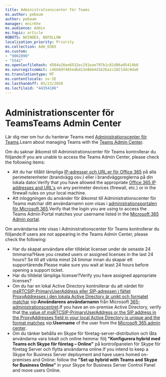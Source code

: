 ```yaml
---
title: Administrationscenter för Teams
ms.author: pebaum
author: pebaum
manager: mnirkhe
ms.audience: Admin
ms.topic: article
ROBOTS: NOINDEX, NOFOLLOW
localization_priority: Priority
ms.collection: Adm_O365
ms.custom:
- "9002890"
- "5542"
ms.openlocfilehash: d504a26ee6532ec291eae797b1c81d86a05414b0
ms.sourcegitcommit: c46b8df485edbd13e8bb4d1b2ba1c2821ddc9da0
ms.translationtype: MT
ms.contentlocale: sv-SE
ms.lasthandoff: 05/23/2020
ms.locfileid: "44354106"
---
```

# <a name="teams-admin-center"></a><span data-ttu-id="c0291-102">Administrationscenter för Teams</span><span class="sxs-lookup"><span data-stu-id="c0291-102">Teams Admin Center</span></span>

<span data-ttu-id="c0291-103">Lär dig mer om hur du hanterar Teams med [Administrationscenter för Teams](https://docs.microsoft.com/microsoftteams/manage-teams-skypeforbusiness-admin-center).</span><span class="sxs-lookup"><span data-stu-id="c0291-103">Learn about managing Teams with the [Teams Admin Center](https://docs.microsoft.com/microsoftteams/manage-teams-skypeforbusiness-admin-center).</span></span>

<span data-ttu-id="c0291-104">Om du saknar åtkomst till Administrationscenter för Teams kontrollerar du följande:</span><span class="sxs-lookup"><span data-stu-id="c0291-104">If you are unable to access the Teams Admin Center, please check the following items:</span></span>

- <span data-ttu-id="c0291-105">Att du har tillåtit lämpliga [IP-adresser och URL:er för Office 365](https://docs.microsoft.com/Office365/Enterprise/office-365-ip-web-service) på alla perimeterenheter (brandvägg osv.) eller i brandväggsreglerna på din lokala dator.</span><span class="sxs-lookup"><span data-stu-id="c0291-105">Verify that you have allowed the appropriate [Office 365 IP addresses and URL's](https://docs.microsoft.com/Office365/Enterprise/office-365-ip-web-service) on any perimeter devices (firewall, etc.) or in the firewall rules on your local machine.</span></span>
- <span data-ttu-id="c0291-106">Att inloggningen du använder för åtkomst till Administrationscenter för Teams matchar ditt användarnamn som visas i [administrationsportalen för Microsoft 365](https://admin.microsoft.com/Adminportal/Home?source=applauncher#/users).</span><span class="sxs-lookup"><span data-stu-id="c0291-106">Verify that the login you are using to access the Teams Admin Portal matches your username listed in the [Microsoft 365 Admin portal](https://admin.microsoft.com/Adminportal/Home?source=applauncher#/users).</span></span>

<span data-ttu-id="c0291-107">Om användarna inte visas i Administrationscenter för Teams kontrollerar du följande:</span><span class="sxs-lookup"><span data-stu-id="c0291-107">If users are not appearing in the Teams Admin Center, please check the following:</span></span>

- <span data-ttu-id="c0291-108">Har du skapat användare eller tilldelat licenser under de senaste 24 timmarna?</span><span class="sxs-lookup"><span data-stu-id="c0291-108">Have you created users or assigned licenses in the last 24 hours?</span></span> <span data-ttu-id="c0291-109">Se till att vänta minst 24 timmar innan du skapar ett supportärende.</span><span class="sxs-lookup"><span data-stu-id="c0291-109">Please make sure you wait at least 24 hours before opening a support ticket.</span></span>
- <span data-ttu-id="c0291-110">Har du tilldelat lämpliga licenser?</span><span class="sxs-lookup"><span data-stu-id="c0291-110">Verify you have assigned appropriate licenses?</span></span>
- <span data-ttu-id="c0291-111">Om du har en lokal Active Directory kontrollerar du att värdet för [msRTCSIP-PrimaryUserAddress eller SIP-adressen i fältet ProxyAddresses i den lokala Active Directory är unikt och formatet matchar](https://docs.microsoft.com/skypeforbusiness/troubleshoot/online-configuration/msrtcsip-primaryuseraddress-proxyaddaddress) sip:**Användarens användarnamn** från Microsoft [365-administrationscentret](https://admin.microsoft.com/Adminportal/Home?source=applauncher#/users).</span><span class="sxs-lookup"><span data-stu-id="c0291-111">If you have an on-premise Active Directory, verify that [the value of msRTCSIP-PrimaryUserAddress or the SIP address in the ProxyAddresses field in your local Active Directory is unique and the format matches](https://docs.microsoft.com/skypeforbusiness/troubleshoot/online-configuration/msrtcsip-primaryuseraddress-proxyaddaddress) sip:**Username** of the user from the [Microsoft 365 admin center](https://admin.microsoft.com/Adminportal/Home?source=applauncher#/users).</span></span>
- <span data-ttu-id="c0291-112">Om du tänker behålla en Skype för företag-server-distribution och låta användarna vara lokalt och online hemma: följ **"Konfigurera hybrid med Teams och Skype för företag – Online"** på kontrollpanelen för Skype för företag Server och flytta användarna online.</span><span class="sxs-lookup"><span data-stu-id="c0291-112">If you intend to keep a Skype for Business Server deployment and have users homed on-premises and Online: follow the **"Set up hybrid with Teams and Skype for Business Online"** in your Skype for Business Server Control Panel and move users Online.</span></span>
